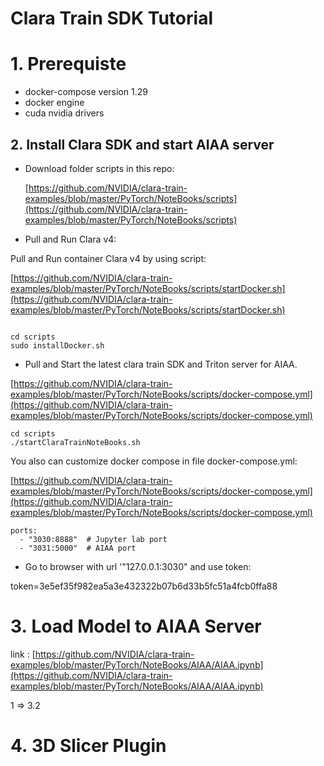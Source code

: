 # Clara Train SDK Tutorial

# 1. Prerequiste

- docker-compose version 1.29
- docker engine
- cuda nvidia drivers

## 2. Install Clara SDK and start AIAA server

- Download folder scripts in this repo:

    [https://github.com/NVIDIA/clara-train-examples/blob/master/PyTorch/NoteBooks/scripts](https://github.com/NVIDIA/clara-train-examples/blob/master/PyTorch/NoteBooks/scripts)

- Pull and Run Clara v4:

Pull and Run container Clara v4 by using script:

[https://github.com/NVIDIA/clara-train-examples/blob/master/PyTorch/NoteBooks/scripts/startDocker.sh](https://github.com/NVIDIA/clara-train-examples/blob/master/PyTorch/NoteBooks/scripts/startDocker.sh)

```

cd scripts
sudo installDocker.sh
```

- Pull and Start the latest clara train SDK and Triton server for AIAA.

[https://github.com/NVIDIA/clara-train-examples/blob/master/PyTorch/NoteBooks/scripts/docker-compose.yml](https://github.com/NVIDIA/clara-train-examples/blob/master/PyTorch/NoteBooks/scripts/docker-compose.yml)

```
cd scripts
./startClaraTrainNoteBooks.sh
```

You also can customize docker compose in file docker-compose.yml:

[https://github.com/NVIDIA/clara-train-examples/blob/master/PyTorch/NoteBooks/scripts/docker-compose.yml](https://github.com/NVIDIA/clara-train-examples/blob/master/PyTorch/NoteBooks/scripts/docker-compose.yml)

```
ports:
  - "3030:8888"  # Jupyter lab port
  - "3031:5000"  # AIAA port
```

- Go to browser with url '"127.0.0.1:3030" and use token:

token=3e5ef35f982ea5a3e432322b07b6d33b5fc51a4fcb0ffa88

# 3. Load Model to AIAA Server

link : [https://github.com/NVIDIA/clara-train-examples/blob/master/PyTorch/NoteBooks/AIAA/AIAA.ipynb](https://github.com/NVIDIA/clara-train-examples/blob/master/PyTorch/NoteBooks/AIAA/AIAA.ipynb)

1 ⇒ 3.2 

# 4. 3D Slicer Plugin